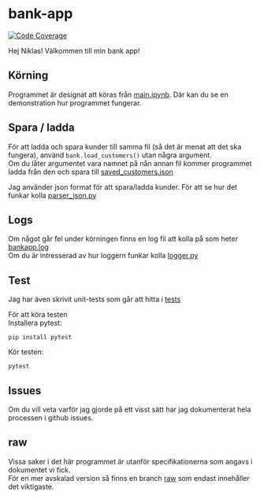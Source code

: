 # bank-app
[![Code Coverage](https://img.shields.io/json?url=https://gist.github.com/EmptyDot/01ba42d0d77ac026245790b4fef064c2)](https://github.com/EmptyDot/bank-app/actions/workflows/test.yml)

Hej Niklas! Välkommen till min bank app!

## Körning
Programmet är designat att köras från [main.ipynb](main.ipynb). Där kan du se en demonstration hur programmet fungerar.

## Spara / ladda
För att ladda och spara kunder till samma fil (så det är menat att det ska fungera), använd `bank.load_customers()` utan några argument.  
Om du låter argumentet vara namnet på nån annan fil kommer programmet ladda från den och spara till [saved_customers.json](bank_app/data/saved_customers.json)

Jag använder json format för att spara/ladda kunder. För att se hur det funkar kolla [parser_json.py](bank_app/parser_json.py)

## Logs
Om något går fel under körningen finns en log fil att kolla på som heter [bankapp.log](bank_app/logs/bankapp.log)  
Om du är intresserad av hur loggern funkar kolla [logger.py](bank_app/logger.py)

## Test
Jag har även skrivit unit-tests som går att hitta i [tests](tests)

För att köra testen  
Installera pytest:
```
pip install pytest
```
Kör testen:
```
pytest
```

## Issues
Om du vill veta varför jag gjorde på ett visst sätt har jag dokumenterat hela processen i github issues.

## raw
Vissa saker i det här programmet är utanför specifikationerna som angavs i dokumentet vi fick.  
För en mer avskalad version så finns en branch [raw](https://github.com/EmptyDot/bank-app/tree/raw) som endast innehåller det viktigaste.

